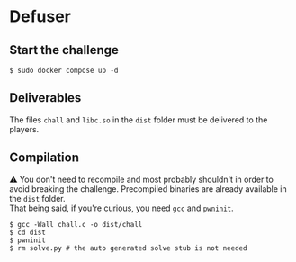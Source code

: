 # Defuser

## Start the challenge

```
$ sudo docker compose up -d
```

## Deliverables

The files `chall` and `libc.so` in the `dist` folder must be delivered to the players.

## Compilation

⚠️ You don't need to recompile and most probably shouldn't in order to avoid breaking the challenge. Precompiled binaries are already available in the `dist` folder. \
That being said, if you're curious, you need `gcc` and [`pwninit`](https://github.com/io12/pwninit).

```
$ gcc -Wall chall.c -o dist/chall
$ cd dist
$ pwninit
$ rm solve.py # the auto generated solve stub is not needed
```